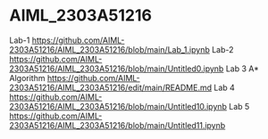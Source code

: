 # AIML_2303A51216
Lab-1 
https://github.com/AIML-2303A51216/AIML_2303A51216/blob/main/Lab_1.ipynb
Lab-2
https://github.com/AIML-2303A51216/AIML_2303A51216/blob/main/Untitled0.ipynb
Lab 3 
A* Algorithm  https://github.com/AIML-2303A51216/AIML_2303A51216/edit/main/README.md
Lab 4
https://github.com/AIML-2303A51216/AIML_2303A51216/blob/main/Untitled10.ipynb
Lab 5
https://github.com/AIML-2303A51216/AIML_2303A51216/blob/main/Untitled11.ipynb


